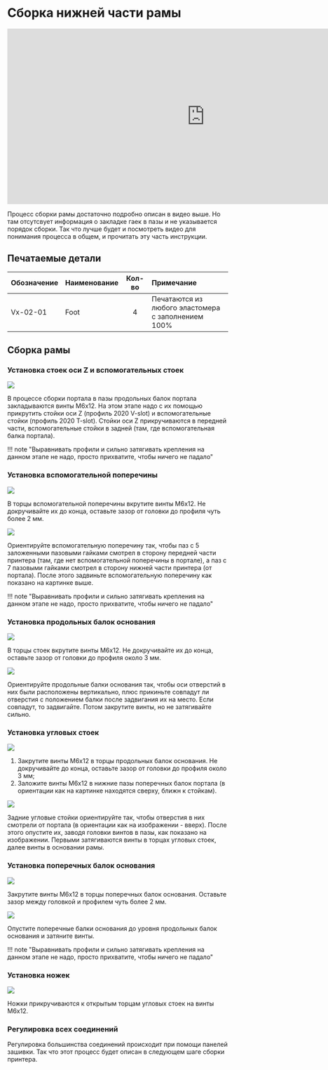# Сборка нижней части рамы

<iframe width="900" height="400" src="https://www.youtube.com/embed/7GxtSSZW7pc" title="K3D VOSTOK v0.4 - Сборка рамы" frameborder="0" allow="accelerometer; autoplay; clipboard-write; encrypted-media; gyroscope; picture-in-picture" allowfullscreen></iframe>

Процесс сборки рамы достаточно подробно описан в видео выше. Но там отсутсвует информация о закладке гаек в пазы и не указывается порядок сборки. Так что лучше будет и посмотреть видео для понимания процесса в общем, и прочитать эту часть инструкции.

## Печатаемые детали

| Обозначение | Наименование | Кол-во | Примечание |
|:----------- |:------------ |:------:|:---------- |
| Vx-02-01 | Foot | 4 | Печатаются из любого эластомера с заполнением 100% |

## Сборка рамы

### Установка стоек оси Z и вспомогательных стоек

![](./pics/step_3/vostok_s3_1.png)

В процессе сборки портала в пазы продольных балок портала закладываются винты М6х12. На этом этапе надо с их помощью прикрутить стойки оси Z (профиль 2020 V-slot) и вспомогательные стойки (профиль 2020 T-slot). Стойки оси Z прикручиваются в передней части, вспомогательные стойки в задней (там, где вспомогательная балка портала). 

!!! note "Выравнивать профили и сильно затягивать крепления на данном этапе не надо, просто прихватите, чтобы ничего не падало"

### Установка вспомогательной поперечины

![](./pics/step_3/vostok_s3_3.png)

В торцы вспомогательной поперечины вкрутите винты М6х12. Не докручивайте их до конца, оставьте зазор от головки до профиля чуть более 2 мм.

![](./pics/step_3/vostok_s3_4.png)

Ориентируйте вспомогательную поперечину так, чтобы паз с 5 заложенными пазовыми гайками смотрел в сторону передней части принтера (там, где нет вспомогательной поперечины в портале), а паз с 7 пазовыми гайками смотрел в сторону нижней части принтера (от портала). После этого задвиньте вспомогательную поперечину как показано на картинке выше. 

!!! note "Выравнивать профили и сильно затягивать крепления на данном этапе не надо, просто прихватите, чтобы ничего не падало"

### Установка продольных балок основания

![](./pics/step_3/vostok_s3_18.png)

В торцы стоек вкрутите винты М6х12. Не докручивайте их до конца, оставьте зазор от головки до профиля около 3 мм.

![](./pics/step_3/vostok_s3_19.png)

Ориентируйте продольные балки основания так, чтобы оси отверстий в них были расположены вертикально, плюс прикиньте совпадут ли отверстия с положением балки после задвигания их на место. Если совпадут, то задвигайте. Потом закрутите винты, но не затягивайте сильно.

### Установка угловых стоек

![](./pics/step_3/vostok_s3_11.png)

1. Закрутите винты М6х12 в торцы продольных балок основания. Не докручивайте до конца, оставьте зазор от головки до профиля около 3 мм;
2. Заложите винты М6х12 в нижние пазы поперечных балок портала (в ориентации как на картинке находятся сверху, ближн к стойкам).

![](./pics/step_3/vostok_s3_20.png)

Задние угловые стойки ориентируйте так, чтобы отверстия в них смотрели от портала (в ориентации как на изображении - вверх). После этого опустите их, заводя головки винтов в пазы, как показано на изображении. Первыми затягиваются винты в торцах угловых стоек, далее винты в основании рамы.

### Установка поперечных балок основания

![](./pics/step_3/vostok_s3_3.png)

Закрутите винты М6х12 в торцы поперечных балок основания. Оставьте зазор между головкой и профилем чуть более 2 мм.

![](./pics/step_3/vostok_s3_15.png)

Опустите поперечные балки основания до уровня продольных балок основания и затяните винты.

!!! note "Выравнивать профили и сильно затягивать крепления на данном этапе не надо, просто прихватите, чтобы ничего не падало"

### Установка ножек

![](./pics/step_3/vostok_s3_17.png)

Ножки прикручиваются к открытым торцам угловых стоек на винты М6х12.

### Регулировка всех соединений

Регулировка большинства соединений происходит при помощи панелей зашивки. Так что этот процесс будет описан в следующем шаге сборки принтера.
